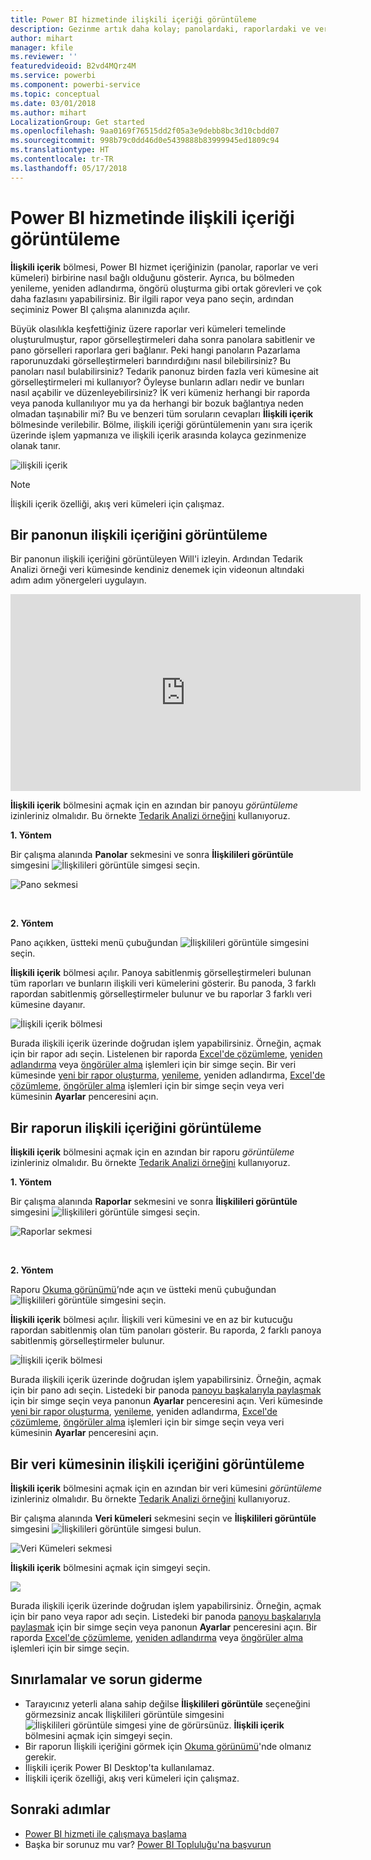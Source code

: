 ```yaml
---
title: Power BI hizmetinde ilişkili içeriği görüntüleme
description: Gezinme artık daha kolay; panolardaki, raporlardaki ve veri kümelerindeki ilişkili içeriği görüntüleyin
author: mihart
manager: kfile
ms.reviewer: ''
featuredvideoid: B2vd4MQrz4M
ms.service: powerbi
ms.component: powerbi-service
ms.topic: conceptual
ms.date: 03/01/2018
ms.author: mihart
LocalizationGroup: Get started
ms.openlocfilehash: 9aa0169f76515dd2f05a3e9debb8bc3d10cbdd07
ms.sourcegitcommit: 998b79c0dd46d0e5439888b83999945ed1809c94
ms.translationtype: HT
ms.contentlocale: tr-TR
ms.lasthandoff: 05/17/2018
---
```

# <a name="view-related-content-in-power-bi-service"></a>Power BI hizmetinde ilişkili içeriği görüntüleme
**İlişkili içerik** bölmesi, Power BI hizmet içeriğinizin (panolar, raporlar ve veri kümeleri) birbirine nasıl bağlı olduğunu gösterir.  Ayrıca, bu bölmeden yenileme, yeniden adlandırma, öngörü oluşturma gibi ortak görevleri ve çok daha fazlasını yapabilirsiniz. Bir ilgili rapor veya pano seçin, ardından seçiminiz Power BI çalışma alanınızda açılır.   

Büyük olasılıkla keşfettiğiniz üzere raporlar veri kümeleri temelinde oluşturulmuştur, rapor görselleştirmeleri daha sonra panolara sabitlenir ve pano görselleri raporlara geri bağlanır. Peki hangi panoların Pazarlama raporunuzdaki görselleştirmeleri barındırdığını nasıl bilebilirsiniz? Bu panoları nasıl bulabilirsiniz? Tedarik panonuz birden fazla veri kümesine ait görselleştirmeleri mi kullanıyor? Öyleyse bunların adları nedir ve bunları nasıl açabilir ve düzenleyebilirsiniz? İK veri kümeniz herhangi bir raporda veya panoda kullanılıyor mu ya da herhangi bir bozuk bağlantıya neden olmadan taşınabilir mi? Bu ve benzeri tüm soruların cevapları **İlişkili içerik** bölmesinde verilebilir.  Bölme, ilişkili içeriği görüntülemenin yanı sıra içerik üzerinde işlem yapmanıza ve ilişkili içerik arasında kolayca gezinmenize olanak tanır.

![ilişkili içerik](media/service-related-content/power-bi-view-related-dashboard-new.png)

> [!NOTE]
> İlişkili içerik özelliği, akış veri kümeleri için çalışmaz.
> 
> 

## <a name="view-related-content-for-a-dashboard"></a>Bir panonun ilişkili içeriğini görüntüleme
Bir panonun ilişkili içeriğini görüntüleyen Will'i izleyin. Ardından Tedarik Analizi örneği veri kümesinde kendiniz denemek için videonun altındaki adım adım yönergeleri uygulayın.

<iframe width="560" height="315" src="https://www.youtube.com/embed/B2vd4MQrz4M#t=3m05s" frameborder="0" allowfullscreen></iframe>


**İlişkili içerik** bölmesini açmak için en azından bir panoyu *görüntüleme* izinleriniz olmalıdır. Bu örnekte [Tedarik Analizi örneğini](sample-procurement.md) kullanıyoruz.

**1. Yöntem**

Bir çalışma alanında **Panolar** sekmesini ve sonra **İlişkilileri görüntüle** simgesini ![İlişkilileri görüntüle simgesi](media/service-related-content/power-bi-view-related-icon-new.png) seçin.

![Pano sekmesi](media/service-related-content/power-bi-view-related-dash-newer.png)

<br>

**2. Yöntem**

Pano açıkken, üstteki menü çubuğundan   ![İlişkilileri görüntüle simgesini](media/service-related-content/power-bi-view-related-new.png) seçin.

**İlişkili içerik** bölmesi açılır. Panoya sabitlenmiş görselleştirmeleri bulunan tüm raporları ve bunların ilişkili veri kümelerini gösterir. Bu panoda, 3 farklı rapordan sabitlenmiş görselleştirmeler bulunur ve bu raporlar 3 farklı veri kümesine dayanır.

![İlişkili içerik bölmesi](media/service-related-content/power-bi-view-related-dashboard-new.png)

Burada ilişkili içerik üzerinde doğrudan işlem yapabilirsiniz.  Örneğin, açmak için bir rapor adı seçin.  Listelenen bir raporda [Excel'de çözümleme](service-analyze-in-excel.md), [yeniden adlandırma](service-rename.md) veya [öngörüler alma](service-insights.md) işlemleri için bir simge seçin. Bir veri kümesinde [yeni bir rapor oluşturma](service-report-create-new.md), [yenileme](refresh-data.md), yeniden adlandırma, [Excel'de çözümleme](service-analyze-in-excel.md), [öngörüler alma](service-insights.md) işlemleri için bir simge seçin veya veri kümesinin **Ayarlar** penceresini açın.  

## <a name="view-related-content-for-a-report"></a>Bir raporun ilişkili içeriğini görüntüleme
**İlişkili içerik** bölmesini açmak için en azından bir raporu *görüntüleme* izinleriniz olmalıdır. Bu örnekte [Tedarik Analizi örneğini](sample-procurement.md) kullanıyoruz.

**1. Yöntem**

Bir çalışma alanında **Raporlar** sekmesini ve sonra **İlişkilileri görüntüle** simgesini ![İlişkilileri görüntüle simgesi](media/service-related-content/power-bi-view-related-icon-new.png) seçin.

![Raporlar sekmesi](media/service-related-content/power-bi-view-related-report-newer.png)

<br>

**2. Yöntem**

Raporu [Okuma görünümü](service-reading-view-and-editing-view.md)’nde açın ve üstteki menü çubuğundan![İlişkilileri görüntüle](media/service-related-content/power-bi-view-related-new.png) simgesini seçin.

**İlişkili içerik** bölmesi açılır. İlişkili veri kümesini ve en az bir kutucuğu rapordan sabitlenmiş olan tüm panoları gösterir. Bu raporda, 2 farklı panoya sabitlenmiş görselleştirmeler bulunur.

![İlişkili içerik bölmesi](media/service-related-content/power-bi-view-related-report.png)

Burada ilişkili içerik üzerinde doğrudan işlem yapabilirsiniz.  Örneğin, açmak için bir pano adı seçin.  Listedeki bir panoda [panoyu başkalarıyla paylaşmak](service-share-dashboards.md) için bir simge seçin veya panonun **Ayarlar** penceresini açın. Veri kümesinde [yeni bir rapor oluşturma](service-report-create-new.md), [yenileme](refresh-data.md), yeniden adlandırma, [Excel'de çözümleme](service-analyze-in-excel.md), [öngörüler alma](service-insights.md) işlemleri için bir simge seçin veya veri kümesinin **Ayarlar** penceresini açın.  

## <a name="view-related-content-for-a-dataset"></a>Bir veri kümesinin ilişkili içeriğini görüntüleme
**İlişkili içerik** bölmesini açmak için en azından bir veri kümesini *görüntüleme* izinleriniz olmalıdır. Bu örnekte [Tedarik Analizi örneğini](sample-procurement.md) kullanıyoruz.

Bir çalışma alanında **Veri kümeleri** sekmesini seçin ve **İlişkilileri görüntüle** simgesini ![İlişkilileri görüntüle simgesi](media/service-related-content/power-bi-view-related-icon-new.png) bulun.

![Veri Kümeleri sekmesi](media/service-related-content/power-bi-view-related-dataset-newer.png)

**İlişkili içerik** bölmesini açmak için simgeyi seçin.

![](media/service-related-content/power-bi-datasets.png)

Burada ilişkili içerik üzerinde doğrudan işlem yapabilirsiniz.  Örneğin, açmak için bir pano veya rapor adı seçin.  Listedeki bir panoda [panoyu başkalarıyla paylaşmak](service-share-dashboards.md) için bir simge seçin veya panonun **Ayarlar** penceresini açın. Bir raporda [Excel'de çözümleme](service-analyze-in-excel.md), [yeniden adlandırma](service-rename.md) veya [öngörüler alma](service-insights.md) işlemleri için bir simge seçin.  

## <a name="limitations-and-troubleshooting"></a>Sınırlamalar ve sorun giderme
* Tarayıcınız yeterli alana sahip değilse **İlişkilileri görüntüle** seçeneğini görmezsiniz ancak İlişkilileri görüntüle simgesini ![İlişkilileri görüntüle simgesi](media/service-related-content/power-bi-view-related-icon-new.png) yine de görürsünüz. **İlişkili içerik** bölmesini açmak için simgeyi seçin.
* Bir raporun İlişkili içeriğini görmek için [Okuma görünümü](service-reading-view-and-editing-view.md)'nde olmanız gerekir.
* İlişkili içerik Power BI Desktop'ta kullanılamaz.
* İlişkili içerik özelliği, akış veri kümeleri için çalışmaz.

## <a name="next-steps"></a>Sonraki adımlar
* [Power BI hizmeti ile çalışmaya başlama](service-get-started.md)
* Başka bir sorunuz mu var? [Power BI Topluluğu'na başvurun](http://community.powerbi.com/)

